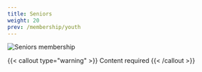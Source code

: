 ```yaml
---
title: Seniors
weight: 20
prev: /membership/youth
---
```


![Seniors membership](https://placehold.co/800x400?text=Seniors+membership)

{{< callout type="warning" >}}
  Content required
{{< /callout >}}
